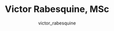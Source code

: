 ---
# this is autogenerated: do not edit
title: Victor Rabesquine, MSc
author: victor_rabesquine
layout: author-bio
jobtitle: PhD Student
bio: IFSC-USP
type: alumn
excerpt: "Visiting [CAPES Scholar](https://www.iie.org/Programs/CAPES), 2022-2023. Victor is a biomolecular physicist who comes from University of São Paulo, Brazil. Ment"
header:
  teaser: /assets/images/people/bio-rabesquine.jpg
papers: 
---